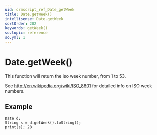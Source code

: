 ```yaml
---
uid: crmscript_ref_Date_getWeek
title: Date.getWeek()
intellisense: Date.getWeek
sortOrder: 202
keywords: getWeek()
so.topic: reference
so.yml: 1
---
```


# Date.getWeek()

This function will return the iso week number, from 1 to 53.

See http://en.wikipedia.org/wiki/ISO_8601 for detailed info on ISO week numbers.

## Example

    Date d;
    String s = d.getWeek().toString();
    print(s); 28
